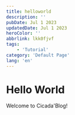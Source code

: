 ```yaml
---
title: helloworld
description: ''
pubDate: Jul 1 2023
updatedDate: Jul 1 2023
heroColor: ''
abbrlink: lkk0fjvf
tags: 
    - 'Tutorial'
category: 'Default Page'
lang: 'en'
---
```


# Hello World

Welcome to Cicada'Blog!